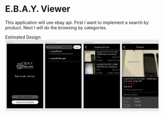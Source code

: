 # E.B.A.Y. Viewer

This application will use ebay api. First I want to implement a search by product. Next I will do the browsing by categories.

Estimated Design:
![](prototype.jpg)

